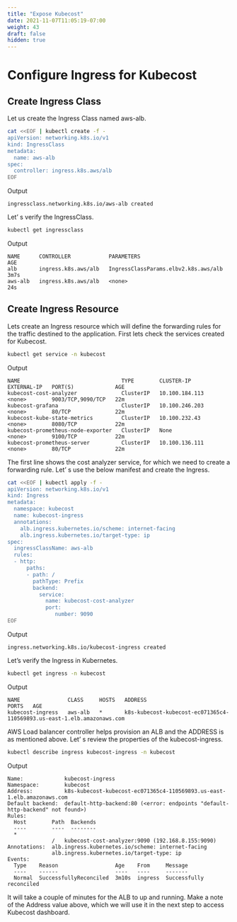 ```yaml
---
title: "Expose Kubecost"
date: 2021-11-07T11:05:19-07:00
weight: 43
draft: false
hidden: true
---
```


# Configure Ingress for Kubecost


## Create Ingress Class

Let us create the Ingress Class named aws-alb.

```bash
cat <<EOF | kubectl create -f -
apiVersion: networking.k8s.io/v1
kind: IngressClass 
metadata:
  name: aws-alb
spec:
  controller: ingress.k8s.aws/alb  
EOF
```

Output

```
ingressclass.networking.k8s.io/aws-alb created
```

Let’ s verify the IngressClass.

```bash
kubectl get ingressclass
```

Output
```
NAME      CONTROLLER            PARAMETERS                             AGE
alb       ingress.k8s.aws/alb   IngressClassParams.elbv2.k8s.aws/alb   3m7s
aws-alb   ingress.k8s.aws/alb   <none>                                 24s
```


## Create Ingress Resource

Lets create an Ingress resource which will define the forwarding rules for the traffic destined to the application. First lets check the services created for Kubecost.

```bash
kubectl get service -n kubecost
```

Output

```
NAME                                TYPE        CLUSTER-IP       EXTERNAL-IP   PORT(S)             AGE
kubecost-cost-analyzer              ClusterIP   10.100.184.113   <none>        9003/TCP,9090/TCP   22m
kubecost-grafana                    ClusterIP   10.100.246.203   <none>        80/TCP              22m
kubecost-kube-state-metrics         ClusterIP   10.100.232.43    <none>        8080/TCP            22m
kubecost-prometheus-node-exporter   ClusterIP   None             <none>        9100/TCP            22m
kubecost-prometheus-server          ClusterIP   10.100.136.111   <none>        80/TCP              22m
```

The first line shows the cost analyzer service, for which we need to create a forwarding rule. Let’ s use the below manifest and create the Ingress.


```bash
cat <<EOF | kubectl apply -f -
apiVersion: networking.k8s.io/v1
kind: Ingress
metadata:
  namespace: kubecost
  name: kubecost-ingress
  annotations:
    alb.ingress.kubernetes.io/scheme: internet-facing 
    alb.ingress.kubernetes.io/target-type: ip 
spec:
  ingressClassName: aws-alb 
  rules:
  - http:
      paths:
      - path: /
        pathType: Prefix
        backend:
          service:
            name: kubecost-cost-analyzer 
            port:
               number: 9090
EOF
```

Output
```
ingress.networking.k8s.io/kubecost-ingress created
```

Let’s verify the Ingress in Kubernetes.

```bash
kubectl get ingress -n kubecost
```

Output
```
NAME               CLASS     HOSTS   ADDRESS                                                                  PORTS   AGE
kubecost-ingress   aws-alb   *       k8s-kubecost-kubecost-ec071365c4-110569893.us-east-1.elb.amazonaws.com 
```

AWS Load balancer controller helps provision an ALB and the ADDRESS is as mentioned above. Let’ s review the properties of the kubecost-ingress.

```bash
kubectl describe ingress kubecost-ingress -n kubecost
```

Output

```
Name:             kubecost-ingress
Namespace:        kubecost
Address:          k8s-kubecost-kubecost-ec071365c4-110569893.us-east-1.elb.amazonaws.com
Default backend:  default-http-backend:80 (<error: endpoints "default-http-backend" not found>)
Rules:
  Host        Path  Backends
  ----        ----  --------
  *           
              /   kubecost-cost-analyzer:9090 (192.168.8.155:9090)
Annotations:  alb.ingress.kubernetes.io/scheme: internet-facing
              alb.ingress.kubernetes.io/target-type: ip
Events:
  Type    Reason                  Age    From     Message
  ----    ------                  ----   ----     -------
  Normal  SuccessfullyReconciled  3m10s  ingress  Successfully reconciled
```

It will take a couple of minutes for the ALB to up and running. Make a note of the Address value above, which we will use it in the next step to access Kubecost dashboard.
